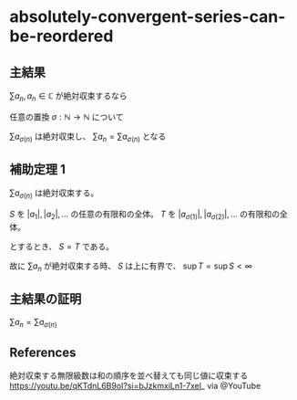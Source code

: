 # absolutely-convergent-series-can-be-reordered

## 主結果
$\sum a_n,  a_n \in \mathbb{C}$ が絶対収束するなら

任意の置換 $\sigma: \mathbb{N} \rightarrow \mathbb{N}$ について

$\sum a_{\sigma(n)}$ は絶対収束し、 $\sum a_n=\sum a_{\sigma(n)}$ となる

## 補助定理 1
$\sum a_{\sigma(n)}$ は絶対収束する。

 $S$ を $|a_1|,|a_2|,\dots$ の任意の有限和の全体。 $T$ を $|a_{\sigma(1)}|,|a_{\sigma(2)}|,\dots$ の有限和の全体。

とするとき、 $S=T$ である。

故に $\sum a_n$ が絶対収束する時、 $S$ は上に有界で、 $\sup T=\sup S<\infty$

## 主結果の証明
$\sum a_n=\sum a_{\sigma(n)}$



## References 
絶対収束する無限級数は和の順序を並べ替えても同じ値に収束する https://youtu.be/qKTdnL6B9oI?si=bJzkmxiLn1-7xel_ via @YouTube 
